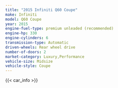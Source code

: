 ```yaml
---
title: "2015 Infiniti Q60 Coupe"
make: Infiniti
model: Q60 Coupe
year: 2015
engine-fuel-type: premium unleaded (recommended)
engine-hp: 330
engine-cylinders: 6
transmission-type: Automatic
driven-wheels: Rear wheel drive
number-of-doors: 2
market-category: Luxury,Performance
vehicle-size: Midsize
vehicle-style: Coupe
---
```


{{< car_info >}}
